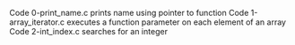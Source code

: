 Code 0-print_name.c prints name using pointer to function
Code 1-array_iterator.c executes a function parameter on each element of an array
Code 2-int_index.c searches for an integer
